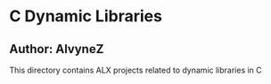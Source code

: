 # C Dynamic Libraries
## Author: AlvyneZ
This directory contains ALX projects related to dynamic libraries in C